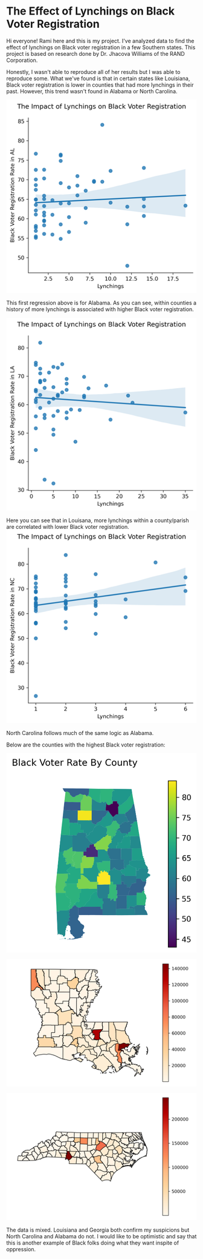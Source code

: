 # The Effect of Lynchings on Black Voter Registration

Hi everyone! Rami here and this is my project. I've analyzed data to find the effect of lynchings on Black voter registration in a few Southern states. This project is based on research done by Dr. Jhacova Williams of the RAND Corporation.

Honestly, I wasn't able to reproduce all of her results but I was able to reproduce some. What we've found is that in certain states like Louisiana, Black voter registration is lower in counties that had more lynchings in their past. However, this trend wasn't found in Alabama or North Carolina.

![Alabama Lynchings Regression](RegressionLynchingsAL.png)

This first regression above is for Alabama. As you can see, within counties a history of more lynchings is associated with higher Black voter registration.

![Louisiana Lynchings Regression](RegressionLynchingsLA.png)

Here you can see that in Louisana, more lynchings within a county/parish are correlated with lower Black voter registration.
![North Carolina Lynchings Regression](RegressionLynchingsNC.png)

North Carolina follows much of the same logic as Alabama.

Below are the counties with the highest Black voter registration:

![Black Voter Registration Alabama](ALBlackVoterRegCounty.png)

![Black Voter Registration Louisiana](LA_Votermap.PNG)

![Black Voter Registration North Carolina](NC_Votermap.PNG)

The data is mixed. Louisiana and Georgia both confirm my suspicions but North Carolina and Alabama do not. I would like to be optimistic and say that this is another example of Black folks doing what they want inspite of oppression.